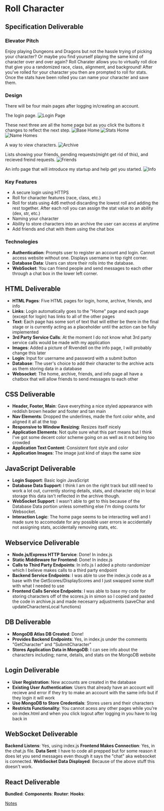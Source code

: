 # Roll Character
## Specification Deliverable
### Elevator Pitch
Enjoy playing Dungeons and Dragons but not the hassle trying of picking your character? Or maybe you find yourself playing the same kind of character over and over again? Roll Charater allows you to virtually roll dice that give you a randomized race, class, alignment, and background! After you've rolled for your character you then are prompted to roll for stats. Once the stats have been rolled you can name your character and save them.
### Design
There will be four main pages after logging in/creating an account.

The login page.
![Login Page](https://github.com/cammaicey/startup/blob/main/images/rc-login.jpg?raw=true)

These next three are all the home page but as you click the buttons it changes to reflect the next step.
![Base Home](https://github.com/cammaicey/startup/blob/main/images/rc-home-first.jpg?raw=true)
![Stats Home](https://github.com/cammaicey/startup/blob/main/images/rc-home-second.jpg?raw=true)
![Name Homes](https://github.com/cammaicey/startup/blob/main/images/rc-home-third.jpg?raw=true)

A way to view characters.
![Archive](https://github.com/cammaicey/startup/blob/main/images/rc-archive.jpg?raw=true)

Lists showing your friends, pending requests(might get rid of this), and recieved freind requests.
![Friends](https://github.com/cammaicey/startup/blob/main/images/rc-friends.jpg?raw=true)

An info page that will introduce my startup and help get you started.
![Info](https://github.com/cammaicey/startup/blob/main/images/rc-info.jpg?raw=true)

### Key Features
- A secure login using HTTPS
- Roll for character features (race, class, etc.)
- Roll for stats using 4d6 method discarding the lowest roll and adding the rest together. After each roll you can assign the stat value to an ability (dex, str, etc.)
- Naming your character
- Ability to store characters into an archive the user can access at anytime
- Add friends and chat with them using the chat box
### Technologies
- **Authentication**: Prompts user to register an account and login. Cannot access website without one. Displays username in top right corner.
- **Database Data**: Users can store their rolls into the database.
- **WebSocket**: You can friend people and send messages to each other through a chat box in the lower left corner.

## HTML Deliverable
- **HTML Pages**: Five HTML pages for login, home, archive, friends, and info
- **Links**: Login automatically goes to the "Home" page and each page (except for login) has links to all of the other pages
- **Text**: Each page has some sort of text that will either be there in the final stage or is currently acting as a placeholder until the action can be fully implemented
- **3rd Party Service Calls**: At the moment I do not know what 3rd party service calls would be made with my application
- **Images**: Added a picture of Rivendell on the info page, I will probably change this later
- **Login**: Input for username and password with a submit button
- **Database**: The user's choice to add their character to the archive acts as them storing data in a database
- **Websocket**: The home, archive, friends, and info page all have a chatbox that will allow friends to send messages to each other

## CSS Deliverable
- **Header, Footer, Main**: Gave everything a nice styled appearance with reddish brown header and footer and tan main
- **Nav Elements**: Dropped the underlines, made the font color white, and aligned it all at the top
- **Responsive to Window Resizing**: Resizes itself nicely
- **Application Elements**: Not quite sure what this part means but I think I've got some decent color scheme going on as well as it not being too crowded
- **Application Text Content**: Consistent font style and color
- **Application Images**: The image just kind of stays the same size

## JavaScript Deliverable
- **Login Support**: Basic login JavaScript
- **Database Data Support**: I think I am on the right track but still need to work a lot out, currently storing details, stats, and character obj in local storage this data isn't reflected in the archive though.
- **WebSocket Support**: I wasn't able to get to this because of the Database Data portion unless something else I'm doing counts for Websocket.
- **Interaction Logic**: The home page seems to be interacting well and I made sure to accomodate for any possible user errors ie accidentally not assigning stats, accidentally removing stats, etc.

## Webservice Deliverable
- **Node.js/Express HTTP Service**: Done! In index.js
- **Static Middleware for Frontend**: Done! In index.js
- **Calls to Third Party Endpoints**: In info.js I added a photo randomizer which I believe makes calls to a third party endpoint
- **Backend Service Endpoints**: I was able to use the index.js code as a base with the GetScores/DisplayScores and I just swapped some stuff with what I needed to use
- **Frontend Calls Service Endpoints**: I was able to base my code for storing characters off of the scores.js in simon so I copied and pasted the code in archive.js and made necesarry adjustments (saveChar and updateCharactersLocal functions)

## DB Deliverable
- **MongoDB Atlas DB Created**: Done!
- **Provides Backend Endpoints**: Yes, in index.js under the comments "GetCharacter" and "SubmitCharacter"
- **Stores Application Data in MongoDB**: I can see info about the characters including; name, details, and stats on the MongoDB website

## Login Deliverable
- **User Registration**: New accounts are created in the database
- **Existing User Authentication**: Users that already have an account will recieve and error if they try to make an account with the same info but if they login it will work
- **Use MongoDB to Store Credentials**: Stores users and their characters
- **Restricts Functionality**: You cannot acess any other pages while you're on index.html and when you click logout after logging in you have to log back in

## WebSocket Deliverable
**Backend Listens**: Yes, using index.js
**Frontend Makes Connection**: Yes, in the chat.js file.
**Data Sent**: I have to code all prepped but for some reason it does let you send messages even though it says the "chat" aka websocket is connected.
**WebSocket Data Displayed**: Because of the above stuff this doesn't work.

## React Deliverable
**Bundled**:
**Components**:
**Router**:
**Hooks**:

[Notes](notes.md)